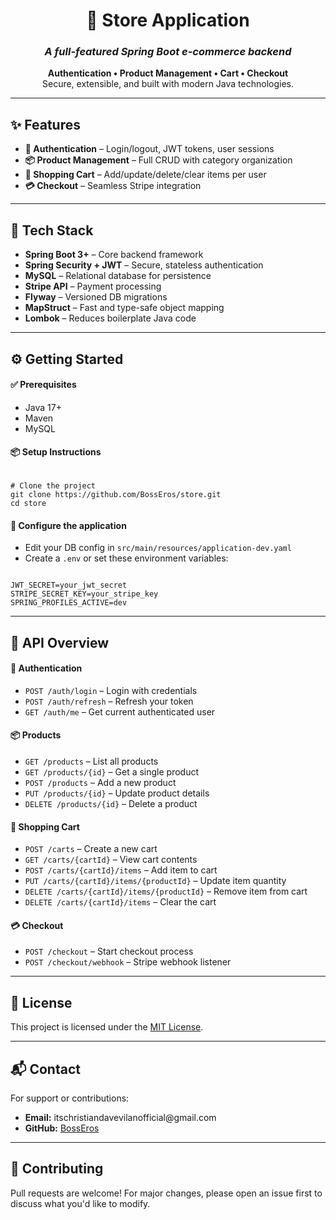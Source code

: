 <h1 align="center">🛒 Store Application</h1>
<h3 align="center"><em>A full-featured Spring Boot e-commerce backend</em></h3>

<p align="center">
  <strong>Authentication • Product Management • Cart • Checkout</strong><br>
  Secure, extensible, and built with modern Java technologies.
</p>

<hr>

<h2>✨ Features</h2>

<ul>
  <li><strong>🔐 Authentication</strong> – Login/logout, JWT tokens, user sessions</li>
  <li><strong>📦 Product Management</strong> – Full CRUD with category organization</li>
  <li><strong>🛒 Shopping Cart</strong> – Add/update/delete/clear items per user</li>
  <li><strong>💳 Checkout</strong> – Seamless Stripe integration</li>
</ul>

<hr>

<h2>🧰 Tech Stack</h2>

<ul>
  <li><strong>Spring Boot 3+</strong> – Core backend framework</li>
  <li><strong>Spring Security + JWT</strong> – Secure, stateless authentication</li>
  <li><strong>MySQL</strong> – Relational database for persistence</li>
  <li><strong>Stripe API</strong> – Payment processing</li>
  <li><strong>Flyway</strong> – Versioned DB migrations</li>
  <li><strong>MapStruct</strong> – Fast and type-safe object mapping</li>
  <li><strong>Lombok</strong> – Reduces boilerplate Java code</li>
</ul>

<hr>

<h2>⚙️ Getting Started</h2>

<h4>✅ Prerequisites</h4>
<ul>
  <li>Java 17+</li>
  <li>Maven</li>
  <li>MySQL</li>
</ul>

<h4>📦 Setup Instructions</h4>

<pre><code class="language-sh">
# Clone the project
git clone https://github.com/BossEros/store.git
cd store
</code></pre>

<h4>🔧 Configure the application</h4>
<ul>
  <li>Edit your DB config in <code>src/main/resources/application-dev.yaml</code></li>
  <li>Create a <code>.env</code> or set these environment variables:</li>
</ul>

<pre><code class="language-env">
JWT_SECRET=your_jwt_secret
STRIPE_SECRET_KEY=your_stripe_key
SPRING_PROFILES_ACTIVE=dev
</code></pre>

<hr>

<h2>📡 API Overview</h2>

<h4>🔐 Authentication</h4>
<ul>
  <li><code>POST /auth/login</code> – Login with credentials</li>
  <li><code>POST /auth/refresh</code> – Refresh your token</li>
  <li><code>GET /auth/me</code> – Get current authenticated user</li>
</ul>

<h4>📦 Products</h4>
<ul>
  <li><code>GET /products</code> – List all products</li>
  <li><code>GET /products/{id}</code> – Get a single product</li>
  <li><code>POST /products</code> – Add a new product</li>
  <li><code>PUT /products/{id}</code> – Update product details</li>
  <li><code>DELETE /products/{id}</code> – Delete a product</li>
</ul>

<h4>🛒 Shopping Cart</h4>
<ul>
  <li><code>POST /carts</code> – Create a new cart</li>
  <li><code>GET /carts/{cartId}</code> – View cart contents</li>
  <li><code>POST /carts/{cartId}/items</code> – Add item to cart</li>
  <li><code>PUT /carts/{cartId}/items/{productId}</code> – Update item quantity</li>
  <li><code>DELETE /carts/{cartId}/items/{productId}</code> – Remove item from cart</li>
  <li><code>DELETE /carts/{cartId}/items</code> – Clear the cart</li>
</ul>

<h4>💳 Checkout</h4>
<ul>
  <li><code>POST /checkout</code> – Start checkout process</li>
  <li><code>POST /checkout/webhook</code> – Stripe webhook listener</li>
</ul>

<hr>

<h2>📄 License</h2>

<p>This project is licensed under the <a href="LICENSE">MIT License</a>.</p>

<hr>

<h2>📬 Contact</h2>

<p>For support or contributions:</p>
<ul>
  <li><strong>Email:</strong> itschristiandavevilanofficial@gmail.com</li>
  <li><strong>GitHub:</strong> <a href="https://github.com/BossEros">BossEros</a></li>
</ul>

<hr>

<h2>🤝 Contributing</h2>

<p>Pull requests are welcome! For major changes, please open an issue first to discuss what you'd like to modify.</p>
